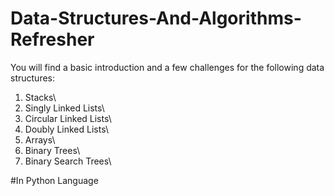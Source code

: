 # Data-Structures-And-Algorithms-Refresher
You will find a basic introduction and a few challenges for the following data structures:

1. Stacks\
2. Singly Linked Lists\
3. Circular Linked Lists\
4. Doubly Linked Lists\
5. Arrays\
6. Binary Trees\
7. Binary Search Trees\

#In Python Language
